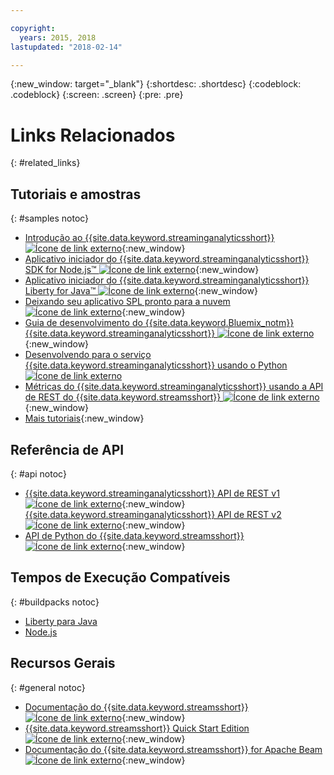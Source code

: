 ```yaml
---

copyright:
  years: 2015, 2018
lastupdated: "2018-02-14"

---
```


<!-- Attribute definitions -->
{:new_window: target="_blank"}
{:shortdesc: .shortdesc}
{:codeblock: .codeblock}
{:screen: .screen}
{:pre: .pre}

# Links Relacionados
{: #related_links}

## Tutoriais e amostras
{: #samples notoc}
* [Introdução ao {{site.data.keyword.streaminganalyticsshort}} ![Ícone de link externo](../../icons/launch-glyph.svg "Ícone de link externo")](https://developer.ibm.com/streamsdev/docs/streaming-analytics-now-available-bluemix){:new_window}
* [Aplicativo iniciador do {{site.data.keyword.streaminganalyticsshort}} SDK for Node.js™ ![Ícone de link externo](../../icons/launch-glyph.svg "Ícone de link externo")](https://www.ibm.com/developerworks/library/ba-bluemix-detect-complex-events-from-data-stream-trs/index.html){:new_window}
* [Aplicativo iniciador do {{site.data.keyword.streaminganalyticsshort}} Liberty for Java™ ![Ícone de link externo](../../icons/launch-glyph.svg "Ícone de link externo")](https://developer.ibm.com/streamsdev/docs/bluemix-streaming-analytics-starter-application/){:new_window}
* [Deixando seu aplicativo SPL pronto para a nuvem ![Ícone de link externo](../../icons/launch-glyph.svg "Ícone de link externo")](https://developer.ibm.com/streamsdev/docs/getting-spl-application-ready-cloud){:new_window}
* [Guia de desenvolvimento do {{site.data.keyword.Bluemix_notm}} {{site.data.keyword.streaminganalyticsshort}} ![Ícone de link externo](../../icons/launch-glyph.svg "Ícone de link externo")](https://developer.ibm.com/streamsdev/docs/bluemix-streaming-analytics-development-guide/){:new_window}
* [Desenvolvendo para o serviço {{site.data.keyword.streaminganalyticsshort}} usando o Python ![Ícone de link externo](../../icons/launch-glyph.svg "Ícone de link externo")](http://ibmstreams.github.io/streamsx.documentation/docs/python/1.6/python-appapi-devguide-2a/index.html)
* [Métricas do {{site.data.keyword.streaminganalyticsshort}} usando a API de REST do {{site.data.keyword.streamsshort}} ![Ícone de link externo](../../icons/launch-glyph.svg "Ícone de link externo")](https://developer.ibm.com/bluemix/2016/07/25/streaming-analytics-metrics-using-rest-api/){:new_window}
* [Mais tutoriais](/docs/services/StreamingAnalytics/r_integrating_cloudant_rest.html){:new_window}


## Referência de API
{: #api notoc}
* [{{site.data.keyword.streaminganalyticsshort}} API de REST v1 ![Ícone de link externo](../../icons/launch-glyph.svg "Ícone de link externo")](https://console.bluemix.net/apidocs/220){:new_window}
[{{site.data.keyword.streaminganalyticsshort}} API de REST v2![Ícone de link externo](../../icons/launch-glyph.svg "Ícone de link externo")](https://console.bluemix.net/apidocs/1939){:new_window}
* [API de Python do {{site.data.keyword.streamsshort}} ![Ícone de link externo](../../icons/launch-glyph.svg "Ícone de link externo")](http://ibmstreams.github.io/streamsx.documentation/docs/python/1.6/python-appapi-devguide/){:new_window}


## Tempos de Execução Compatíveis
{: #buildpacks notoc}
* [Liberty para Java](/docs/runtimes/liberty/index.html#liberty)
* [Node.js](/docs/runtimes/nodejs/index.html#nodejs)

## Recursos Gerais
{: #general notoc}
* [Documentação do {{site.data.keyword.streamsshort}} ![Ícone de link externo](../../icons/launch-glyph.svg "Ícone de link externo")](http://www.ibm.com/support/knowledgecenter/SSCRJU_4.2.1/com.ibm.streams.welcome.doc/doc/kc-homepage.html){:new_window}
* [{{site.data.keyword.streamsshort}} Quick Start Edition ![Ícone de link externo](../../icons/launch-glyph.svg "Ícone de link externo")](http://ibmstreams.github.io/streamsx.documentation/docs/4.2/qse-intro/){:new_window}
* [Documentação do {{site.data.keyword.streamsshort}} for Apache Beam
![Ícone de link externo](../../icons/launch-glyph.svg "Ícone de link externo")](https://ibmstreams.github.io/streamsx.documentation/docs/beamrunner/beamrunner-1-intro/){:new_window}

